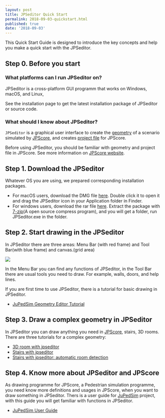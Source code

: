 ```yaml
---
layout: post
title: JPSeditor Quick Start
permalink: 2018-09-03-quickstart.html
published: true
date: '2018-09-03'
---
```


This Quick Start Guide is designed to introduce the key concepts and help you make a quick start with the JPSeditor.

## Step 0. Before you start

### What platforms can I run JPSeditor on?

JPSeditor is a cross-platform GUI programm that works on Windows, macOS, and Linux,

See the installation page to get the latest installation package of JPSeditor or source code.

### What should I know about JPSeditor?

`JPSeditor` is a graphical user interface to create the [geometry](http://www.jupedsim.org/jpscore/2016-11-02-geometry) of a scenario simulated by [JPScore](http://www.jupedsim.org/jpscore/), and creates [project file](http://www.jupedsim.org/jpscore/2016-11-01-inifile) for JPScore.

Before using JPSeditor, you should be familiar with geometry and project file in JPScore. See more information on [JPScore website](http://www.jupedsim.org/jpscore/).

## Step 1. Download the JPSeditor

Whatever OS you are using, we prepared corresponding installation packages.

* For macOS users, download the DMG file [here](https://github.com/JuPedSim/jpseditor/releases/download/untagged-9c677cfb89d3f09c3003/JPSeditor.V0.8.4.dmg). Double click it to open it and drag the JPSeditor icon in your Application folder in Finder. 
* For windows users, download the rar file [here](https://github.com/JuPedSim/jpseditor/releases/download/untagged-9c677cfb89d3f09c3003/JPSeditor.V0.8.4.zip). Extract the package with [7-zip](https://www.7-zip.org/)(A open source compress program), and you will get a folder, run JPSeditor.exe in the folder.
<!--* For Linux user, not matter what Linux distribution you like, you can download open the file, after extracting you will get a [AppImage](https://appimage.org/) file, run the apprun file you can use JPSeditor.-->

## Step 2. Start drawing in the JPSeditor

In JPSeditor there are three areas: Menu Bar (with red frame) and Tool Bar(with blue frame) and canvas.(grid area)

![](https://github.com/JuPedSim/jpseditor/blob/gh-pages/_posts/img/surface.png)

In the Menu Bar you can find any functions of JPSeditor, in the Tool Bar there are usual tools you need to draw. For example, walls, doors, and help lines.

If you are first time to use JPSeditor, there is a tutorial for basic drawing in JPSeditor.

* [JuPedSim Geometry Editor Tutorial](https://www.youtube.com/watch?v=DR_3TX8MFxM&t=25s)

## Step 3. Draw a complex geometry in JPSeditor

In JPSeditor you can draw anything you need in [JPScore](http://www.jupedsim.org/jpscore/), stairs, 3D rooms. There are three tutorials for a complex geometry:

* [3D room with jpseditor](https://www.youtube.com/watch?v=wK_atSk-xWE)
* [Stairs with jpseditor](https://www.youtube.com/watch?v=DKnJHToLAXs&t=304s)
* [Stairs with jpseditor: automatic room detection](https://www.youtube.com/watch?v=Id5Rfli7UYk)

## Step 4. Know more about JPSeditor and JPScore

As drawing programme for JPScore, a Pedestrian simulation programme, you need know more definitions and usages in JPScore, when you want to draw something in JPSeditor. Thers is a user guide for [JuPedSim](http://www.jupedsim.org/) project, with this guide you will get familiar with functions in JPSeditor.

* [JuPedSim User Guide](https://github.com/JuPedSim/jpseditor/blob/gh-pages/resource/JuPedSim.pdf) 
